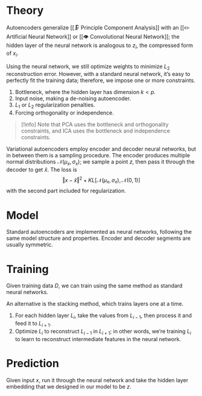 # Theory
Autoencoders generalize [[🗜️ Principle Component Analysis]] with an [[✏️ Artificial Neural Network]] or [[👁️ Convolutional Neural Network]]; the hidden layer of the neural network is analogous to $z_i$, the compressed form of $x_i$.

Using the neural network, we still optimize weights to minimize $L_2$ reconstruction error. However, with a standard neural network, it’s easy to perfectly fit the training data; therefore, we impose one or more constraints.
1.  Bottleneck, where the hidden layer has dimension $k < p$.
2.  Input noise, making a de-noising autoencoder.
3.  $L_1$ or $L_2$ regularization penalties.
4.  Forcing orthogonality or independence.

> [!info]
> Note that PCA uses the bottleneck and orthogonality constraints, and ICA uses the bottleneck and independence constraints.

Variational autoencoders employ encoder and decoder neural networks, but in between them is a sampling procedure. The encoder produces multiple normal distributions $\mathcal{N}(\mu_x, \sigma_x)$; we sample a point $z$, then pass it through the decoder to get $\hat{x}$. The loss is $$\Vert x - \hat{x}\Vert^2 + KL[\mathcal{N}(\mu_x, \sigma_x), \mathcal{N}(0, 1)]$$with the second part included for regularization.

# Model
Standard autoencoders are implemented as neural networks, following the same model structure and properties. Encoder and decoder segments are usually symmetric.

# Training
Given training data $D$, we can train using the same method as standard neural networks.

An alternative is the stacking method, which trains layers one at a time.
1. For each hidden layer $L_i$, take the values from $L_{i-1}$, then process it and feed it to $L_{i+1}$.
2. Optimize $L_i$ to reconstruct $L_{i-1}$ in $L_{i+1}$; in other words, we’re training $L_i$ to learn to reconstruct intermediate features in the neural network.

# Prediction
Given input $x$, run it through the neural network and take the hidden layer embedding that we designed in our model to be $z$.